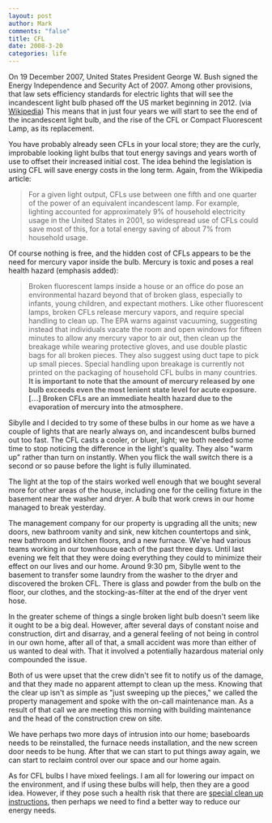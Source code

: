 ```yaml
--- 
layout: post
author: Mark
comments: "false"
title: CFL
date: 2008-3-20
categories: life
---
```

On 19 December 2007, United States President George W. Bush signed the Energy Independence and Security Act of 2007. Among other provisions, that law sets efficiency standards for electric lights that will see the incandescent light bulb phased off the US market beginning in 2012. (via <a href="http://en.wikipedia.org/wiki/Compact_fluorescent_lamp" title="Government encouraged adoption of CFLs">Wikipedia</a>)  This means that in just four years we will start to see the end of the incandescent light bulb, and the rise of the CFL or Compact Fluorescent Lamp, as its replacement.

You have probably already seen CFLs in your local store; they are the curly, improbable looking light bulbs that tout energy savings and years worth of use to offset their increased initial cost.  The idea behind the legislation is using CFL will save energy costs in the long term.  Again, from the Wikipedia article:
<blockquote>For a given light output, CFLs use between one fifth and one quarter of the power of an equivalent incandescent lamp. For example, lighting accounted for approximately 9% of household electricity usage in the United States in 2001, so widespread use of CFLs could save most of this, for a total energy saving of about 7% from household usage.</blockquote>
Of course nothing is free, and the hidden cost of CFLs appears to be the need for mercury vapor inside the bulb.  Mercury is toxic and poses a real health hazard (emphasis added):
<blockquote>Broken fluorescent lamps inside a house or an office do pose an environmental hazard beyond that of broken glass, especially to infants, young children, and expectant mothers. Like other fluorescent lamps, broken CFLs release mercury vapors, and require special handling to clean up. The EPA warns against vacuuming, suggesting instead that individuals vacate the room and open windows for fifteen minutes to allow any mercury vapor to air out, then clean up the breakage while wearing protective gloves, and use double plastic bags for all broken pieces. They also suggest using duct tape to pick up small pieces. Special handling upon breakage is currently not printed on the packaging of household CFL bulbs in many countries. <strong>It is important to note that the amount of mercury released by one bulb exceeds even the most lenient state level for acute exposure. [...] Broken CFLs are an immediate health hazard due to the evaporation of mercury into the atmosphere.
</strong></blockquote>
Sibylle and I decided to try some of these bulbs in our home as we have a couple of lights that are nearly always on, and incandescent bulbs burned out too fast.  The CFL casts a cooler, or bluer, light; we both needed some time to stop noticing the difference in the light's quality.  They also "warm up" rather than turn on instantly.  When you flick the wall switch there is a second or so pause before the light is fully illuminated.

The light at the top of the stairs worked well enough that we bought several more for other areas of the house, including one for the ceiling fixture in the basement near the washer and dryer.  A bulb that work crews in our home managed to break yesterday.

The management company for our property is upgrading all the units; new doors, new bathroom vanity and sink, new kitchen countertops and sink, new bathroom and kitchen floors, and a new furnace.  We've had various teams working in our townhouse each of the past three days.  Until last evening we felt that they were doing everything they could to minimize their effect on our lives and our home.  Around 9:30 pm, Sibylle went to the basement to transfer some laundry from the washer to the dryer and discovered the broken CFL.  There is glass and powder from the bulb on the floor, our clothes, and the stocking-as-filter at the end of the dryer vent hose.

In the greater scheme of things a single broken light bulb doesn't seem like it ought to be a big deal.  However, after several days of constant noise and construction, dirt and disarray, and a general feeling of not being in control in our own home, after all of that, a small accident was more than either of us wanted to deal with.  That it involved a potentially hazardous material only compounded the issue.

Both of us were upset that the crew didn't see fit to notify us of the damage, and that they made no apparent attempt to clean up the mess.  Knowing that the clear up isn't as simple as "just sweeping up the pieces," we called the property management and spoke with the on-call maintenance man.  As a result of that call we are meeting this morning with building maintenance and the head of the construction crew on site.

We have perhaps two more days of intrusion into our home; baseboards needs to be reinstalled, the furnace needs installation, and the new screen door needs to be hung.  After that we can start to put things away again, we can start to reclaim control over our space and our home again.

As for CFL bulbs I have mixed feelings.  I am all for lowering our impact on the environment, and if using these bulbs will help, then they are a good idea.  However, if they pose such a health risk that there are <a href="http://www.energystar.gov/ia/partners/promotions/change_light/downloads/Fact_Sheet_Mercury.pdf" title="Mercury Fact Sheet">special clean up instructions</a>, then perhaps we need to find a better way to reduce our energy needs.
